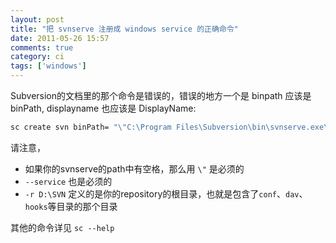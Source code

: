 ```yaml
---
layout: post
title: "把 svnserve 注册成 windows service 的正确命令"
date: 2011-05-26 15:57
comments: true
category: ci
tags: ['windows']
---
```


Subversion的文档里的那个命令是错误的，错误的地方一个是 binpath 应该是 binPath, displayname 也应该是 DisplayName:

``` bat
sc create svn binPath= "\"C:\Program Files\Subversion\bin\svnserve.exe\" --service -r D:\SVN" DisplayName= "Subversion Server" depend= Tcpip start= auto
```
请注意，

- 如果你的svnserve的path中有空格，那么用 `\"` 是必须的
- `--service` 也是必须的
- `-r D:\SVN` 定义的是你的repository的根目录，也就是包含了`conf`、`dav`、`hooks`等目录的那个目录

其他的命令详见 `sc --help`